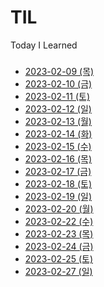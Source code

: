 # TIL
Today I Learned


###
- [2023-02-09 (목)](https://github.com/masterKimDY/TIL/blob/main/2023-02-09.md)
- [2023-02-10 (금)](https://github.com/masterKimDY/TIL/blob/main/2023-02-10.md)
- [2023-02-11 (토)](https://github.com/masterKimDY/TIL/blob/main/2023-02-11.md)
- [2023-02-12 (일)](https://github.com/masterKimDY/TIL/blob/main/2023-02-12.md)
- [2023-02-13 (월)](https://github.com/masterKimDY/TIL/blob/main/2023-02-13.md)
- [2023-02-14 (화)](https://github.com/masterKimDY/TIL/blob/main/2023-02-14.md)
- [2023-02-15 (수)](https://github.com/masterKimDY/TIL/blob/main/2023-02-15.md)
- [2023-02-16 (목)](https://github.com/masterKimDY/TIL/blob/main/2023-02-16.md)
- [2023-02-17 (금)](https://github.com/masterKimDY/TIL/blob/main/2023-02-17.md)
- [2023-02-18 (토)](https://github.com/masterKimDY/TIL/blob/main/2023-02-18.md)
- [2023-02-19 (일)](https://github.com/masterKimDY/TIL/blob/main/2023-02-19.md)
- [2023-02-20 (월)](https://github.com/masterKimDY/TIL/blob/main/2023-02-20.md)
- [2023-02-22 (수)](https://github.com/masterKimDY/TIL/blob/main/2023-02-22.md)
- [2023-02-23 (목)](https://github.com/masterKimDY/TIL/blob/main/2023-02-23.md)
- [2023-02-24 (금)](https://github.com/masterKimDY/TIL/blob/main/2023-02-24.md)
- [2023-02-25 (토)](https://github.com/masterKimDY/TIL/blob/main/2023-02-25.md)
- [2023-02-27 (일)](https://github.com/masterKimDY/TIL/blob/main/2023-02-27.md)